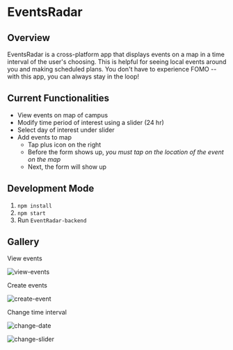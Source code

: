 # EventsRadar
## Overview

EventsRadar is a cross-platform app that displays events on a map in a time
interval of the user's choosing. This is helpful for seeing local events around
you and making scheduled plans. You don't have to experience FOMO -- with this
app, you can always stay in the loop!

## Current Functionalities
+ View events on map of campus
+ Modify time period of interest using a slider (24 hr)
+ Select day of interest under slider
+ Add events to map
    + Tap plus icon on the right
    + Before the form shows up, *you must tap on the location of the event on
      the map*
    + Next, the form will show up

## Development Mode
1. ```npm install```
2. ```npm start```
3. Run `EventRadar-backend`

## Gallery
View events

![view-events](https://thumbs.gfycat.com/CloudyLimpAlleycat-small.gif)

Create events

![create-event](https://thumbs.gfycat.com/IncrediblePopularAsianwaterbuffalo-small.gif)

Change time interval

![change-date](https://thumbs.gfycat.com/SophisticatedSmartCattle-small.gif)

![change-slider](https://thumbs.gfycat.com/ThunderousVariableFrenchbulldog-small.gif)